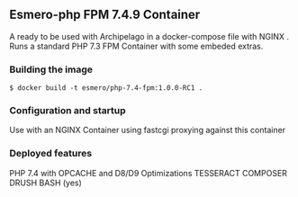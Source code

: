 ##  Esmero-php FPM 7.4.9 Container

A ready to be used with Archipelago in a docker-compose file with NGINX . Runs a standard PHP 7.3 FPM Container with some embeded extras.

### Building the image
```SHELL
$ docker build -t esmero/php-7.4-fpm:1.0.0-RC1 .
````

### Configuration and startup

Use with an NGINX Container using fastcgi proxying against this container

### Deployed features

PHP 7.4 with OPCACHE and D8/D9 Optimizations
TESSERACT
COMPOSER
DRUSH
BASH (yes)
